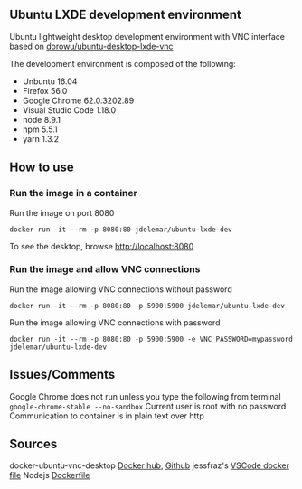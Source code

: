## Ubuntu LXDE development environment
Ubuntu lightweight desktop development environment with VNC interface based on [dorowu/ubuntu-desktop-lxde-vnc](https://hub.docker.com/r/dorowu/ubuntu-desktop-lxde-vnc/)  
  
The development environment is composed of the following:
- Unbuntu 16.04
- Firefox 56.0
- Google Chrome 62.0.3202.89
- Visual Studio Code 1.18.0
- node 8.9.1
- npm 5.5.1
- yarn 1.3.2

## How to use
### Run the image in a container
Run the image on port 8080
```console
docker run -it --rm -p 8080:80 jdelemar/ubuntu-lxde-dev
```
To see the desktop, browse [http://localhost:8080](http://localhost:8080)

### Run the image and allow VNC connections
Run the image allowing VNC connections without password
```console
docker run -it --rm -p 8080:80 -p 5900:5900 jdelemar/ubuntu-lxde-dev
```
Run the image allowing VNC connections with password
```console
docker run -it --rm -p 8080:80 -p 5900:5900 -e VNC_PASSWORD=mypassword jdelemar/ubuntu-lxde-dev
```

## Issues/Comments
Google Chrome does not run unless you type the following from terminal `google-chrome-stable --no-sandbox`
Current user is root with no password
Communication to container is in plain text over http

## Sources
docker-ubuntu-vnc-desktop [Docker hub](https://hub.docker.com/r/dorowu/ubuntu-desktop-lxde-vnc/), [Github](https://github.com/fcwu/docker-ubuntu-vnc-desktop)
jessfraz's [VSCode docker file](https://github.com/jessfraz/dockerfiles/blob/master/vscode/Dockerfile)
Nodejs [Dockerfile](https://github.com/nodejs/docker-node)